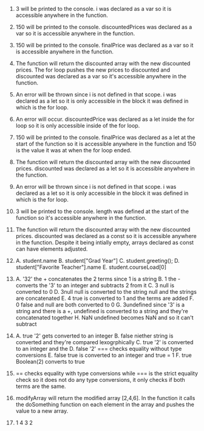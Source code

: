 1. 3 will be printed to the console. i was declared as a var so it is accessible anywhere in the function.
2. 150 will be printed to the console. discountedPrices was declared as a var so it is accessible anywhere in the function.
3. 150 will be printed to the console. finalPrice was declared as a var so it is accessible anywhere in the function.
4. The function will return the discounted array with the new discounted prices. The for loop pushes the new prices to discounted and discounted was declared as a var so it's accessible anywhere in the function.
5. An error will be thrown since i is not defined in that scope. i was declared as a let so it is only accessible in the block it was defined in which is the for loop.
6. An error will occur. discountedPrice was declared as a let inside the for loop so it is only accessible inside of the for loop.
7. 150 will be printed to the console. finalPrice was declared as a let at the start of the function so it is accessible anywhere in the function and 150 is the value it was at when the for loop ended.
8. The function will return the discounted array with the new discounted prices. discounted was declared as a let so it is accessible anywhere in the function.
9. An error will be thrown since i is not defined in that scope. i was declared as a let so it is only accessible in the block it was defined in which is the for loop.
10. 3 will be printed to the console. length was defined at the start of the function so it's accessible anywhere in the function.
11. The function will return the discounted array with the new discounted prices. discounted was declared as a const so it is accessible anywhere in the function. Despite it being intially empty, arrays declared as const can have elements adjusted. 
12. A. student.name
    B. student["Grad Year"]
    C. student.greeting();
    D. student["Favorite Teacher"].name
    E. student.courseLoad[0]
13. A. '32' the + concatenates the 2 terms since 1 is a string
    B. 1 the - converts the '3' to an integer and subtracts 2 from it
    C. 3 null is converted to 0
    D. 3null null is converted to the string null and the strings are concatenated
    E. 4 true is converted to 1 and the terms are added
    F. 0 false and null are both converted to 0
    G. 3undefined since '3' is a string and there is a +, undefined is converted to a string and they're concatenated together
    H. NaN undefined becomes NaN and so it can't subtract
14. A. true '2' gets converted to an integer
    B. false niether string is converted and they're compared lexogrphically
    C. true '2' is converted to an integer and the
    D. false '2' === checks equality without type conversions
    E. false true is converted to an integer and true = 1
    F. true Boolean(2) converts to true
15. == checks equality with type conversions while === is the strict equality check so it does not do any type conversions, it only checks if both terms are the same.

17. modifyArray will return the modified array [2,4,6]. In the function it calls the doSomething function on each element in the array and pushes the value to a new array.

19. 1
    4
    3
    2